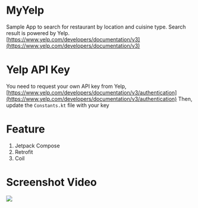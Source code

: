 # MyYelp
Sample App to search for restaurant by location and cuisine type.
Search result is powered by Yelp.
[https://www.yelp.com/developers/documentation/v3](https://www.yelp.com/developers/documentation/v3)

# Yelp API Key
You need to request your own API key from Yelp, [https://www.yelp.com/developers/documentation/v3/authentication](https://www.yelp.com/developers/documentation/v3/authentication)
Then, update the `Constants.kt` file with your key

# Feature
1. Jetpack Compose
1. Retrofit
1. Coil

# Screenshot Video
<img src="/screenshots/screenshot.gif?raw=true">

